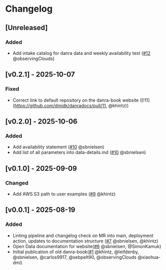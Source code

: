 # Changelog

## [Unreleased]
### Added
- Add intake catalog for danra data and weekly availability test ([#12](https://github.com/dmidk/danradocs/pull/12) @observingClouds)

## [v0.2.1] - 2025-10-07
### Fixed
- Correct link to default repository on the danra-book website ([!11](https://github.com/dmidk/danradocs/pull/11, @khintz))

## [v0.2.0] - 2025-10-06
### Added
- Add availability statement ([#10](https://github.com/dmidk/danradocs/pull/10) @sbnielsen)
- Add list of all parameters into data-details.md ([#10](https://github.com/dmidk/danradocs/pull/10) @sbnielsen)

## [v0.1.0] - 2025-09-09
### Changed
- Add AWS S3 path to user examples ([#9](https://github.com/dmidk/danradocs/pull/9) @khintz)

## [v0.0.1] - 2025-08-19
### Added
 - Linting pipeline and changelog check on MR into main, deployment action, updates to documentation structure ([#7](https://github.com/dmidk/danradocs/pull/7) @sbnielsen, @khintz)
 - Open Data documentation for website([#6](https://github.com/dmidk/danradocs/pull/6) @sbnielsen, @SimonKamuk)
 - Initial publication of old danra-book([#1](https://github.com/dmidk/danradocs/pull/1) @khintz, @leifdenby, @sbnielsen, @carlos9917, @sebpelt90, @observingClouds @xiaohua-dmi)
